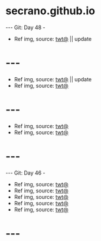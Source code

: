 # secrano.github.io

--- Git: Day 48 -

- Ref img, source: [twt@](https://x.com/TatsuyaBot/status/1812698318096708024) || update

# ---

- Ref img, source: [twt@](https://www.youtube.com/shorts/VrGjcgbjhy4) || update
- Ref img, source: [twt@](https://x.com/opdaiIy/status/1812292155110519086) 

# ---

- Ref img, source: [twt@](https://x.com/pewpiece/status/1812292777394241877)
- Ref img, source: [twt@](https://x.com/GAx5jx8Lsq4mBIn/status/1812403900940521802)

# ---

--- Git: Day 46 -

- Ref img, source: [twt@](https://x.com/MarcoGrandFleet/status/1811758439774753152)
- Ref img, source: [twt@](https://x.com/RoshidereLATAM/status/1812127836368507154)
- Ref img, source: [twt@](https://x.com/DeltyThe73rd/status/1811668969876783330)
- Ref img, source: [twt@](https://x.com/mugiwara_vt/status/1811902507406458955)
- Ref img, source: [twt@](https://x.com/GAx5jx8Lsq4mBIn/status/1812118386660274665/photo/1)

# ---
